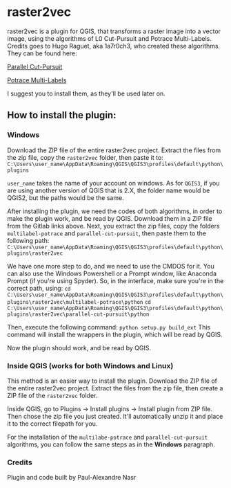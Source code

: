 # raster2vec
raster2vec is a plugin for QGIS, that transforms a raster image into a vector image, using the algorithms of L0 Cut-Pursuit and Potrace Multi-Labels. Credits goes to Hugo Raguet, aka 1a7r0ch3, who created these algorithms. They can be found here:

[Parallel Cut-Pursuit](https://gitlab.com/1a7r0ch3/parallel-cut-pursuit "Parallel Cut-Pursuit")

[Potrace Multi-Labels](https://gitlab.com/1a7r0ch3/multilabel-potrace "Potrace Multi-Labels")

I suggest you to install them, as they'll be used later on.

## How to install the plugin:
### Windows

Download the ZIP file of the entire raster2vec project. Extract the files from the zip file, copy the `raster2vec` folder, then paste it to:
`C:\Users\user_name\AppData\Roaming\QGIS\QGIS3\profiles\default\python\plugins`

`user_name` takes the name of your account on windows. As for `QGIS3`, if you are using another version of QGIS that is 2.X, the folder name would be QGIS2, but the paths would be the same.

After installing the plugin, we need the codes of both algorithms, in order to make the plugin work, and be read by QGIS. Download them in a ZIP file from the Gitlab links above.
Next, you extract the zip files, copy the folders `multilabel-potrace` and `parallel-cut-pursuit`, then paste them to the following path:
`C:\Users\user_name\AppData\Roaming\QGIS\QGIS3\profiles\default\python\plugins\raster2vec`

We have one more step to do, and we need to use the CMDOS for it. You can also use the Windows Powershell or a Prompt window, like Anaconda Prompt (if you're using Spyder).
So, in the interface, make sure you're in the correct path, using:
`cd C:\Users\user_name\AppData\Roaming\QGIS\QGIS3\profiles\default\python\plugins\raster2vec\multilabel-potrace\python`
`cd C:\Users\user_name\AppData\Roaming\QGIS\QGIS3\profiles\default\python\plugins\raster2vec\parallel-cut-pursuit\python`

Then, execute the following command:
`python setup.py build_ext`
This command will install the wrappers in the plugin, which will be read by QGIS.

Now the plugin should work, and be read by QGIS.

### Inside QGIS (works for both Windows and Linux)

This method is an easier way to install the plugin.
Download the ZIP file of the entire raster2vec project. Extract the files from the zip file, then create a ZIP file of the `raster2vec` folder.

Inside QGIS, go to Plugins -> Install plugins -> Install plugin from ZIP file. Then chose the zip file you just created. It'll automatically unzip it and place it to the correct filepath for you.

For the installation of the `multilabe-potrace` and `parallel-cut-pursuit` algorithms, you can follow the same steps as in the **Windows** paragraph.

### Credits

Plugin and code built by Paul-Alexandre Nasr
